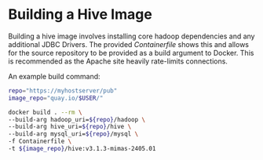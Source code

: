 
Building a Hive Image
======================

Building a hive image involves installing core hadoop dependencies and any 
additional JDBC Drivers. The provided *Containerfile* shows this and 
allows for the source repository to be provided as a build argument to 
Docker. This is recommended as the Apache site heavily rate-limits connections.

An example build command:

```bash
repo="https://myhostserver/pub"
image_repo="quay.io/$USER/"

docker build . --rm \
--build-arg hadoop_uri=${repo}/hadoop \
--build-arg hive_uri=${repo}/hive \
--build-arg mysql_uri=${repo}/mysql \
-f Containerfile \
-t ${image_repo}/hive:v3.1.3-mimas-2405.01
```
